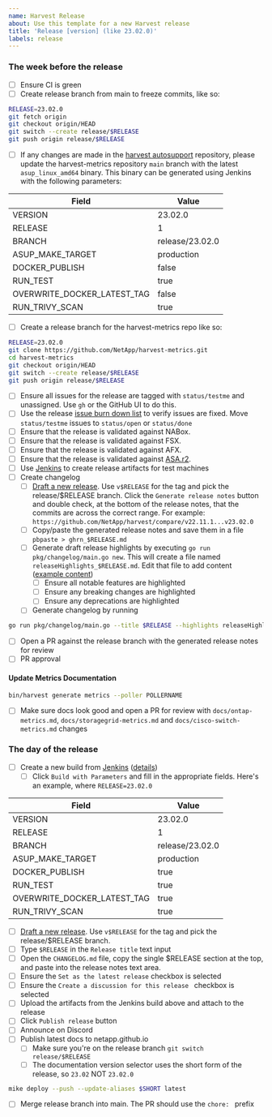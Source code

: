 ```yaml
---
name: Harvest Release
about: Use this template for a new Harvest release
title: 'Release [version] (like 23.02.0)'
labels: release
---
```


### The week before the release

- [ ] Ensure CI is green
- [ ] Create release branch from main to freeze commits, like so:
```bash
RELEASE=23.02.0
git fetch origin
git checkout origin/HEAD
git switch --create release/$RELEASE
git push origin release/$RELEASE
```
- [ ] If any changes are made in the [harvest autosupport](https://github.com/NetApp/harvest-private/tree/main/harvest-asup) repository, please update the harvest-metrics repository `main` branch with the latest `asup_linux_amd64` binary. This binary can be generated using Jenkins with the following parameters:

| Field                       | Value           |
|-----------------------------|-----------------|
| VERSION                     | 23.02.0         |
| RELEASE                     | 1               |
| BRANCH                      | release/23.02.0 |
| ASUP_MAKE_TARGET            | production      |
| DOCKER_PUBLISH              | false           |
| RUN_TEST                    | true            |
| OVERWRITE_DOCKER_LATEST_TAG | false           |
| RUN_TRIVY_SCAN              | true            |

- [ ] Create a release branch for the harvest-metrics repo like so:
```bash
RELEASE=23.02.0
git clone https://github.com/NetApp/harvest-metrics.git
cd harvest-metrics
git checkout origin/HEAD
git switch --create release/$RELEASE
git push origin release/$RELEASE
```
- [ ] Ensure all issues for the release are tagged with `status/testme` and unassigned. Use `gh` or the GitHub UI to do this.
- [ ] Use the release [issue burn down list](https://github.com/NetApp/harvest/issues?q=is%3Aissue%20label%3Astatus%2Ftestme%2Cstatus%2Fopen%20-label%3Astatus%2Fdone%20sort%3Acreated-asc%20) to verify issues are fixed. Move `status/testme` issues to `status/open` or `status/done`
- [ ] Ensure that the release is validated against NABox.
- [ ] Ensure that the release is validated against FSX.
- [ ] Ensure that the release is validated against AFX.
- [ ] Ensure that the release is validated against [ASA.r2](https://netapp.github.io/harvest/nightly/asar2/).
- [ ] Use [Jenkins](https://github.com/NetApp/harvest-private/wiki/Release-Checklist#jenkins) to create release artifacts for test machines
- [ ] Create changelog
  - [ ] [Draft a new release](https://github.com/NetApp/harvest/releases). Use `v$RELEASE` for the tag and pick the release/$RELEASE branch. Click the `Generate release notes` button and double check, at the bottom of the release notes, that the commits are across the correct range. For example: `https://github.com/NetApp/harvest/compare/v22.11.1...v23.02.0`
  - [ ] Copy/paste the generated release notes and save them in a file `pbpaste > ghrn_$RELEASE.md`
  - [ ] Generate draft release highlights by executing `go run pkg/changelog/main.go new`. This will create a file named `releaseHighlights_$RELEASE.md`. Edit that file to add content ([example content](https://github.com/NetApp/harvest/blob/main/CHANGELOG.md#23020--2023-02-21))
    - [ ] Ensure all notable features are highlighted
    - [ ] Ensure any breaking changes are highlighted
    - [ ] Ensure any deprecations are highlighted
  - [ ] Generate changelog by running 
```bash
go run pkg/changelog/main.go --title $RELEASE --highlights releaseHighlights_$RELEASE.md -r ghrn_$RELEASE.md | pbcopy
```
  - [ ] Open a PR against the release branch with the generated release notes for review
  - [ ] PR approval

#### Update Metrics Documentation
```bash
bin/harvest generate metrics --poller POLLERNAME
```
- [ ] Make sure docs look good and open a PR for review with `docs/ontap-metrics.md`, `docs/storagegrid-metrics.md` and `docs/cisco-switch-metrics.md` changes

### The day of the release

- [ ] Create a new build from [Jenkins](http://harvest-jenkins.rtp.openenglab.netapp.com:8080/job/harvest2_0/job/BuildHarvestArtifacts/) ([details](https://github.com/NetApp/harvest-private/wiki/Release-Checklist#jenkins))
  - [ ] Click `Build with Parameters` and fill in the appropriate fields. Here's an example, where `RELEASE=23.02.0`

| Field                       | Value           |
|-----------------------------|-----------------|
| VERSION                     | 23.02.0         |
| RELEASE                     | 1               |
| BRANCH                      | release/23.02.0 |
| ASUP_MAKE_TARGET            | production      |
| DOCKER_PUBLISH              | true            |
| RUN_TEST                    | true            |
| OVERWRITE_DOCKER_LATEST_TAG | true            |
| RUN_TRIVY_SCAN              | true            |

- [ ] [Draft a new release](https://github.com/NetApp/harvest/releases). Use `v$RELEASE` for the tag and pick the release/$RELEASE branch.
- [ ] Type `$RELEASE` in the `Release title` text input 
- [ ] Open the `CHANGELOG.md` file, copy the single $RELEASE section at the top, and paste into the release notes text area. 
- [ ] Ensure the `Set as the latest release` checkbox is selected
- [ ] Ensure the `Create a discussion for this release ` checkbox is selected
- [ ] Upload the artifacts from the Jenkins build above and attach to the release
- [ ] Click `Publish release` button
- [ ] Announce on Discord 
- [ ] Publish latest docs to netapp.github.io
  - [ ] Make sure you're on the release branch `git switch release/$RELEASE`
  - [ ] The documentation version selector uses the short form of the release, so `23.02` NOT `23.02.0`
```bash
mike deploy --push --update-aliases $SHORT latest
```
- [ ] Merge release branch into main. The PR should use the `chore: ` prefix 
